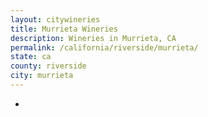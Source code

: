 ```yaml
---
layout: citywineries
title: Murrieta Wineries
description: Wineries in Murrieta, CA
permalink: /california/riverside/murrieta/
state: ca
county: riverside
city: murrieta
---
```

-
